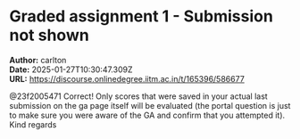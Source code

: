 # Graded assignment 1 - Submission not shown

**Author:** carlton  
**Date:** 2025-01-27T10:30:47.309Z  
**URL:** https://discourse.onlinedegree.iitm.ac.in/t/165396/586677

@23f2005471
Correct! Only scores that were saved in your actual last submission on the ga page itself will be evaluated (the portal question is just to make sure you were aware of the GA and confirm that you attempted it).
Kind regards
